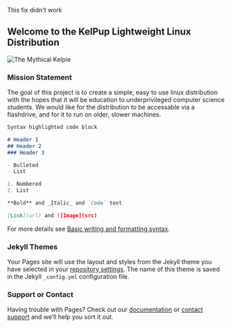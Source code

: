This fix didn't work

## Welcome to the KelPup Lightweight Linux Distribution

![The Mythical Kelpie](https://github.com/kelpup/kelpup/blob/gh-pages/kelpie.jpeg)

### Mission Statement

The goal of this project is to create a simple, easy to use linux distribution with the hopes that it will be education to underprivileged computer science students. We would like for the distribution to be accessable via a flashdrive, and for it to run on older, slower machines. 

```markdown
Syntax highlighted code block

# Header 1
## Header 2
### Header 3

- Bulleted
- List

1. Numbered
2. List

**Bold** and _Italic_ and `Code` text

[Link](url) and ![Image](src)
```

For more details see [Basic writing and formatting syntax](https://docs.github.com/en/github/writing-on-github/getting-started-with-writing-and-formatting-on-github/basic-writing-and-formatting-syntax).

### Jekyll Themes

Your Pages site will use the layout and styles from the Jekyll theme you have selected in your [repository settings](https://github.com/kelpup/kelpup/settings/pages). The name of this theme is saved in the Jekyll `_config.yml` configuration file.

### Support or Contact

Having trouble with Pages? Check out our [documentation](https://docs.github.com/categories/github-pages-basics/) or [contact support](https://support.github.com/contact) and we’ll help you sort it out.

